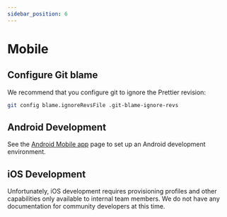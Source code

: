 ```yaml
---
sidebar_position: 6
---
```


# Mobile

## Configure Git blame

We recommend that you configure git to ignore the Prettier revision:

```bash
git config blame.ignoreRevsFile .git-blame-ignore-revs
```

## Android Development

See the [Android Mobile app](./android.md) page to set up an Android development environment.

## iOS Development

Unfortunately, iOS development requires provisioning profiles and other capabilities only available
to internal team members. We do not have any documentation for community developers at this time.
